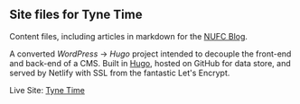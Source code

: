## Site files for Tyne Time

Content files, including articles in markdown for the [NUFC Blog]("https://www.tynetime.com").

A converted _WordPress_ -> _Hugo_ project intended to decouple the front-end and back-end of a CMS.
Built in [Hugo]("https://gohugo.io"), hosted on GitHub for data store, and served by Netlify with SSL from the fantastic Let's Encrypt.

Live Site: [Tyne Time]("https://www.tynetime.com")
